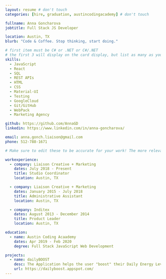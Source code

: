 ```yaml
---
layout: resume # don't touch
categories: [hire, graduation, austincodingacademy] # don't touch

fullname: Anna Goncharova
jobtitle: Full Stack JS Developer

location: Austin, TX
blurb: "Code & Coffee. Stop thinking, start doing."

# first item must be C# or .NET or C#/.NET
# the first 3 will display on the card display, but list as many as you want, they will be visible on your hire page
skills:
  - JavaScript
  - React
  - SQL
  - REST APIs
  - HTML
  - CSS
  - Material-UI
  - Testing
  - GoogleCloud
  - Git/GitHub
  - WebPack
  - Marketing Agency

github: https://github.com/AnnaGD
linkedin: https://www.linkedin.com/in/anna-goncharova/

email: anna.gonch.liaison@gmail.com
phone: 512-788-1671

# Make sure to edit these to be accurate for your work! The more relevant the better if the role was technical, don't feel like you need to put every job you've had.

workexperience:
  - company: Liaison Creative + Marketing
    dates: July 2018 - Present
    title: Studio Coordinator
    location: Austin, TX

  - company: Liaison Creative + Marketing
    dates: January 2015 - July 2018
    title: Administrative Assistant
    location: Austin, TX

  - company: Inditex
    dates: August 2013 - December 2014
    title: Product Leader
    location: Austin, TX

education:
  - name: Austin Coding Acaademy
    dates: Apr 2019 - Feb 2020
    degree: Full Stack JavaScript Web Development

projects:
  - name: dailyBOOST
    desc: The Application helps the user "boost" their Daily Energy Levels. Full-stack web app build in JavaScript using React.
    url: https://dailyboost.appspot.com/
---
```


